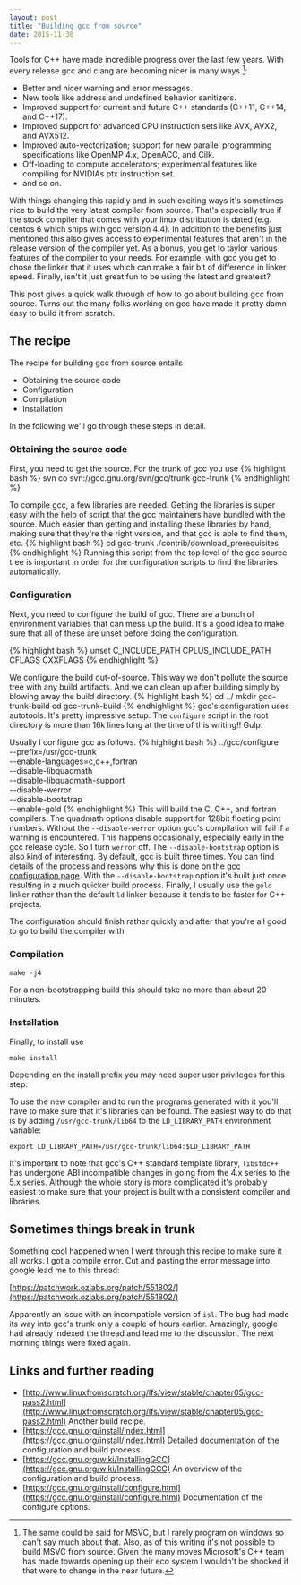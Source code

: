 ```yaml
---
layout: post
title: "Building gcc from source"
date: 2015-11-30
---
```


Tools for C++ have made incredible progress over the last few years.
With every release gcc and clang are becoming nicer in many ways [^1]:

[^1]: The same could be said for MSVC, but I rarely program on windows
      so can't say much about that.  Also, as of this writing it's not
      possible to build MSVC from source.  Given the many moves
      Microsoft's C++ team has made towards opening up their eco system
      I wouldn't be shocked if that were to change in the near future.

- Better and nicer warning and error messages.
- New tools like address and undefined behavior sanitizers.
- Improved support for current and future C++ standards (C++11, C++14,
  and C++17).
- Improved support for advanced CPU instruction sets like AVX, AVX2, and
  AVX512.
- Improved auto-vectorization; support for new parallel
  programming specifications like OpenMP 4.x, OpenACC, and Cilk.
- Off-loading to compute accelerators; experimental features like
  compiling for NVIDIAs ptx instruction set.
- and so on.

With things changing this rapidly and in such exciting ways it's
sometimes nice to build the very latest compiler from source.  That's
especially true if the stock compiler that comes with your linux
distribution is dated (e.g. centos 6 which ships with gcc version 4.4).
In addition to the benefits just mentioned this also gives access to
experimental features that aren't in the release version of the compiler
yet.  As a bonus, you get to taylor various features of the compiler to
your needs.  For example, with gcc you get to chose the linker that it
uses which can make a fair bit of difference in linker speed.  Finally,
isn't it just great fun to be using the latest and greatest?

This post gives a quick walk through of how to go about building gcc
from source.  Turns out the many folks working on gcc have made it
pretty damn easy to build it from scratch.


## The recipe

The recipe for building gcc from source entails

- Obtaining the source code
- Configuration
- Compilation
- Installation

In the following we'll go through these steps in detail.


### Obtaining the source code

First, you need to get the source.  For the trunk of gcc you use
{% highlight bash %}
svn co svn://gcc.gnu.org/svn/gcc/trunk gcc-trunk
{% endhighlight %}

To compile gcc, a few libraries are needed.  Getting the libraries is
super easy with the help of script that the gcc maintainers have
bundled with the source.  Much easier than getting and installing these
libraries by hand, making sure that they're the right version, and that
gcc is able to find them, etc.
{% highlight bash %}
cd gcc-trunk
./contrib/download_prerequisites
{% endhighlight %}
Running this script from the top level of the gcc source tree is
important in order for the configuration scripts to find the libraries
automatically.


### Configuration

Next, you need to configure the build of gcc.  There are a bunch of
environment variables that can mess up the build.  It's a good idea to
make sure that all of these are unset before doing the configuration.

{% highlight bash %}
unset C_INCLUDE_PATH CPLUS_INCLUDE_PATH CFLAGS CXXFLAGS
{% endhighlight %}

We configure the build out-of-source.  This way we don't pollute the
source tree with any build artifacts.  And we can clean up after
building simply by blowing away the build directory.
{% highlight bash %}
cd ../
mkdir gcc-trunk-build
cd gcc-trunk-build
{% endhighlight %}
gcc's configuration uses autotools.  It's pretty impressive setup.
The `configure` script in the root directory is more than 16k lines long
at the time of this writing!! Gulp.

Usually I configure gcc as follows.
{% highlight bash %}
../gcc/configure \
    --prefix=/usr/gcc-trunk \
    --enable-languages=c,c++,fortran \
    --disable-libquadmath \
    --disable-libquadmath-support \
    --disable-werror \
    --disable-bootstrap \
    --enable-gold
{% endhighlight %}
This will build the C, C++, and fortran compilers.  The quadmath options
disable support for 128bit floating point numbers.  Without the
`--disable-werror` option gcc's compilation will fail if a warning is
encountered.  This happens occasionally, especially early in the gcc
release cycle.  So I turn `werror` off.  The `--disable-bootstrap`
option is also kind of interesting.  By default, gcc is built three
times.  You can find details of the process and reasons why this is done
on the
[gcc configuration page](https://gcc.gnu.org/install/configure.html).
With the `--disable-bootstrap` option it's built just once resulting in
a much quicker build process.  Finally, I usually use the `gold` linker
rather than the default `ld` linker because it tends to be faster for
C++ projects.

The configuration should finish rather quickly and after that you're all
good to go to build the compiler with


### Compilation

```
make -j4
```

For a non-bootstrapping build this should take no more than about 20
minutes.


### Installation

Finally, to install use

```
make install
```

Depending on the install prefix you may need super user privileges for
this step.

To use the new compiler and to run the programs generated with it you'll
have to make sure that it's libraries can be found.  The easiest way to
do that is by adding `/usr/gcc-trunk/lib64` to the `LD_LIBRARY_PATH`
environment variable:

```
export LD_LIBRARY_PATH=/usr/gcc-trunk/lib64:$LD_LIBRARY_PATH
```

It's important to note that gcc's C++ standard template library,
`libstdc++` has undergone ABI incompatible changes in going from the 4.x
series to the 5.x series.  Although the whole story is more complicated
it's probably easiest to make sure that your project is built with a
consistent compiler and libraries.


## Sometimes things break in trunk

Something cool happened when I went through this recipe to make sure it
all works.  I got a compile error.  Cut and pasting the error message
into google lead me to this thread:

[https://patchwork.ozlabs.org/patch/551802/](https://patchwork.ozlabs.org/patch/551802/)

Apparently an issue with an incompatible version of `isl`.  The
bug had made its way into gcc's trunk only a couple of hours earlier.
Amazingly, google had already indexed the thread and lead me to the
discussion.  The next morning things were fixed again.


## Links and further reading

- [http://www.linuxfromscratch.org/lfs/view/stable/chapter05/gcc-pass2.html](http://www.linuxfromscratch.org/lfs/view/stable/chapter05/gcc-pass2.html)
  Another build recipe.
- [https://gcc.gnu.org/install/index.html](https://gcc.gnu.org/install/index.html)
  Detailed documentation of the configuration and build process.
- [https://gcc.gnu.org/wiki/InstallingGCC](https://gcc.gnu.org/wiki/InstallingGCC)
  An overview of the configuration and build process.
- [https://gcc.gnu.org/install/configure.html](https://gcc.gnu.org/install/configure.html)
  Documentation of the configure options.

